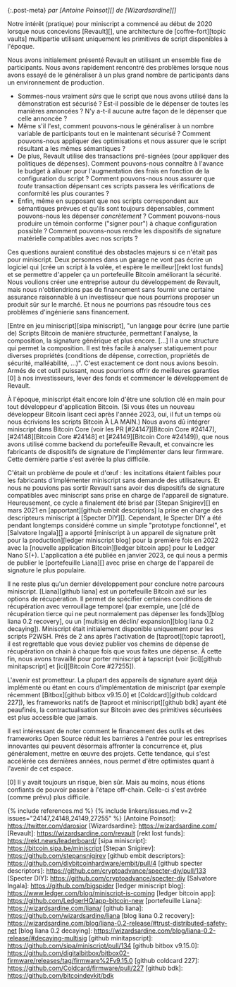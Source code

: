{:.post-meta}
*par [Antoine Poinsot][] de [Wizardsardine][]*

Notre intérêt (pratique) pour miniscript a commencé au début de 2020 lorsque nous concevions [Revault][], une architecture de
[coffre-fort][topic vaults] multipartie utilisant uniquement les primitives de script disponibles à l'époque.

Nous avons initialement présenté Revault en utilisant un ensemble fixe de participants. Nous avons rapidement rencontré des problèmes
lorsque nous avons essayé de le généraliser à un plus grand nombre de participants dans un environnement de production.

- Sommes-nous vraiment _sûrs_ que le script que nous avons utilisé dans la démonstration est sécurisé ? Est-il possible de le dépenser
de toutes les manières annoncées ? N'y a-t-il aucune autre façon de le dépenser que celle annoncée ?
- Même s'il l'est, comment pouvons-nous le généraliser à un nombre variable de participants tout en le maintenant sécurisé ?
Comment pouvons-nous appliquer des optimisations et nous assurer que le script résultant a les mêmes sémantiques ?
- De plus, Revault utilise des transactions pré-signées (pour appliquer des politiques de dépenses). Comment pouvons-nous connaître à
l'avance le budget à allouer pour l'augmentation des frais en fonction de la configuration du script ? Comment pouvons-nous nous assurer
que _toute_ transaction dépensant ces scripts passera les vérifications de conformité les plus courantes ?
- Enfin, même en supposant que nos scripts correspondent aux sémantiques prévues et qu'ils sont toujours dépensables, comment pouvons-nous
les dépenser _concrètement_ ? Comment pouvons-nous produire un témoin conforme ("signer pour") à chaque configuration possible ?
Comment pouvons-nous rendre les dispositifs de signature matérielle compatibles avec nos scripts ?

Ces questions auraient constitué des obstacles majeurs si ce n'était pas pour miniscript. Deux personnes dans un garage ne vont pas
écrire un logiciel qui [crée un script à la volée, et espère le meilleur][rekt lost funds] et se permettre d'appeler ça un portefeuille
Bitcoin améliorant la sécurité. Nous voulions créer une entreprise autour du développement de Revault, mais nous n'obtiendrions pas
de financement sans fournir une certaine assurance raisonnable à un investisseur que nous pourrions proposer un produit sûr sur le marché.
Et nous ne pourrions pas résoudre tous ces problèmes d'ingénierie sans financement.

[Entre en jeu miniscript][sipa miniscript], "un langage pour écrire (une partie de) Scripts Bitcoin de manière structurée, permettant
l'analyse, la composition, la signature générique et plus encore. [...] Il a une structure qui permet la composition. Il est très facile
à analyser statiquement pour diverses propriétés (conditions de dépense, correction, propriétés de sécurité, malléabilité, ...)". C'est
exactement ce dont nous avions besoin. Armés de cet outil puissant, nous pourrions offrir de meilleures garanties [0] à nos investisseurs,
lever des fonds et commencer le développement de Revault.

À l'époque, miniscript était encore loin d'être une solution clé en main pour tout développeur d'application Bitcoin. (Si vous êtes un
nouveau développeur Bitcoin lisant ceci après l'année 2023, oui, il fut un temps où nous écrivions les scripts Bitcoin À LA MAIN.)
Nous avons dû intégrer miniscript dans Bitcoin Core (voir les PR [#24147][Bitcoin Core #24147], [#24148][Bitcoin Core #24148] et
[#24149][Bitcoin Core #24149]), que nous avons utilisé comme backend du portefeuille Revault, et convaincre les fabricants de dispositifs
de signature de l'implémenter dans leur firmware. Cette dernière partie s'est avérée la plus difficile.

C'était un problème de poule et d'œuf : les incitations étaient faibles pour les fabricants d'implémenter miniscript sans demande des
utilisateurs. Et nous ne pouvions pas sortir Revault sans avoir des dispositifs de signature compatibles avec miniscript sans prise en
charge de l'appareil de signature. Heureusement, ce cycle a finalement été brisé par [Stepan Snigirev][] en mars 2021 en
[apportant][github embit descriptors] la prise en charge des descripteurs miniscript à [Specter DIY][]. Cependant, le Specter DIY a été
pendant longtemps considéré comme un simple "prototype fonctionnel", et [Salvatore Ingala][] a apporté [miniscript à un appareil de
signature prêt pour la production][ledger miniscript blog] pour la première fois en 2022 avec la [nouvelle application
Bitcoin][ledger bitcoin app] pour le Ledger Nano S(+). L'application a été publiée en janvier 2023, ce qui nous a permis de publier le
[portefeuille Liana][] avec prise en charge de l'appareil de signature le plus populaire.

Il ne reste plus qu'un dernier développement pour conclure notre parcours miniscript. [Liana][github liana] est un portefeuille Bitcoin
axé sur les options de récupération. Il permet de spécifier certaines conditions de récupération avec verrouillage temporel (par exemple,
une [clé de récupération tierce qui ne peut normalement pas dépenser les fonds][blog liana 0.2 recovery], ou un [multisig en déclin/
expansion][blog liana 0.2 decaying]). Miniscript était initialement disponible uniquement pour les scripts P2WSH. Près de 2 ans après
l'activation de [taproot][topic taproot], il est regrettable que vous deviez publier vos chemins de dépense de récupération on chain
à chaque fois que vous faites une dépense. À cette fin, nous avons travaillé pour porter miniscript à tapscript (voir
[ici][github minitapscript] et [ici][Bitcoin Core #27255]).

L'avenir est prometteur. La plupart des appareils de signature ayant déjà implémenté ou étant en cours d'implémentation
de miniscript (par exemple récemment [Bitbox][github bitbox v9.15.0] et [Coldcard][github coldcard 227]), les frameworks
natifs de [taproot et miniscript][github bdk] ayant été peaufinés, la contractualisation sur Bitcoin avec des primitives sécurisées est
plus accessible que jamais.

Il est intéressant de noter comment le financement des outils et des frameworks Open Source réduit les barrières à l'entrée pour les
entreprises innovantes qui peuvent désormais affronter la concurrence et, plus généralement, mettre en œuvre des projets. Cette tendance,
qui s'est accélérée ces dernières années, nous permet d'être optimistes quant à l'avenir de cet espace.

[0] Il y avait toujours un risque, bien sûr. Mais au moins, nous étions confiants de pouvoir passer à l'étape off-chain. Celle-ci s'est
avérée (comme prévu) plus difficile.

{% include references.md %}
{% include linkers/issues.md v=2 issues="24147,24148,24149,27255" %}
[Antoine Poinsot]: https://twitter.com/darosior
[Wizardsardine]: https://wizardsardine.com/
[Revault]: https://wizardsardine.com/revault
[rekt lost funds]: https://rekt.news/leaderboard/
[sipa miniscript]: https://bitcoin.sipa.be/miniscript
[Stepan Snigirev]: https://github.com/stepansnigirev
[github embit descriptors]: https://github.com/diybitcoinhardware/embit/pull/4
[github specter descriptors]: https://github.com/cryptoadvance/specter-diy/pull/133
[Specter DIY]: https://github.com/cryptoadvance/specter-diy
[Salvatore Ingala]: https://github.com/bigspider
[ledger miniscript blog]: https://www.ledger.com/blog/miniscript-is-coming
[ledger bitcoin app]: https://github.com/LedgerHQ/app-bitcoin-new
[portefeuille Liana]: https://wizardsardine.com/liana/
[github liana]: https://github.com/wizardsardine/liana
[blog liana 0.2 recovery]: https://wizardsardine.com/blog/liana-0.2-release/#trust-distributed-safety-net
[blog liana 0.2 decaying]: https://wizardsardine.com/blog/liana-0.2-release/#decaying-multisig
[github minitapscript]: https://github.com/sipa/miniscript/pull/134
[github bitbox v9.15.0]: https://github.com/digitalbitbox/bitbox02-firmware/releases/tag/firmware%2Fv9.15.0
[github coldcard 227]: https://github.com/Coldcard/firmware/pull/227
[github bdk]: https://github.com/bitcoindevkit/bdk